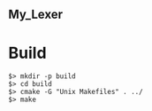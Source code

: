 My_Lexer
---------

# Build

```
$> mkdir -p build
$> cd build
$> cmake -G "Unix Makefiles" . ../
$> make
```
